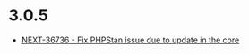 # 3.0.5
- [NEXT-36736 - Fix PHPStan issue due to update in the core](https://issues.shopware.com/issues/NEXT-36736)